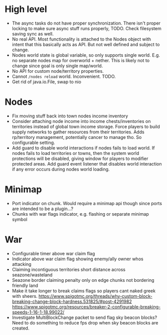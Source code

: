 # High level
-   The async tasks do not have proper synchronization. There isn't
    proper locking to make sure async stuff runs properly, TODO.
    Check filesystem saving sync as well.
-   No real API. Most functionality is attached to the Nodes object
    with intent that this basically acts as API. But not well defined
    and subject to change.
-   Nodes world state is global variable, so only supports single world.
    E.g. no separate nodes map for overworld + nether.
    This is likely not to change since goal is only single map/world.
-   No API for custom node/territory properties.
-   Cannot `/nodes reload` world. Inconvenient. TODO.
-   Get rid of java.io.File, swap to nio


# Nodes
-   Fix moving stuff back into town nodes income inventory
-   Consider attaching node income into income chests/inventories on
    territories instead of global town income storage. Force players
    to build supply networks to gather resources from their territories.
    Adds rp/territory management, potentially cancer to manage tho.
    So configurable setting.
-   Add guard to disable world interactions if nodes fails to load
    world. If nodes fails to load territories or towns, then
    the system world protections will be disabled, giving window
    for players to modifier protected areas. Add guard event listener
    that disables world interaction if any error occurs during
    nodes world loading.

# Minimap
-   Port indicator on chunk. Would require a minimap api though since ports
    are intended to be a plugin...?
-   Chunks with war flags indicator, e.g. flashing or separate minimap symbol

# War
-   Configurable timer above war claim flag
-   Indicator above war claim flag showing enemy/ally owner whos attacking
-   Claiming incontiguous territories short distance across seazone/wasteland
-   Seazone border claiming penalty only on edge chunks not bordering friendly land
-   Make it take longer to break claims flags so players cant naked greek
    with sheers.
    https://www.spigotmc.org/threads/why-custom-block-breaking-change-block-hardness.531825/#post-4291982
    https://www.spigotmc.org/resources/breaker-2-configurable-breaking-speeds-1-16-1-18.99022/
-   Investigate MultiBlockChange packet to send flag sky beacon blocks?
    Need to do something to reduce fps drop when sky beacon blocks are created.